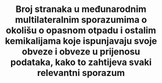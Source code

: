 ﻿---
title: >-
  Broj stranaka u međunarodnim multilateralnim sporazumima o okolišu o opasnom otpadu i ostalim kemikalijama koje ispunjavaju svoje obveze i obveze u prijenosu podataka, kako to zahtijeva svaki relevantni sporazum
permalink: /12-4-1/
sdg_goal: 12
layout: indicator
indicator: 12.4.1
indicator_variable: null
graph: null
graph_type_description: null
graph_status_notes: Policy  Judgement
variable_description: null
variable_notes: null
un_designated_tier: '1'
un_custodial_agency: UNEP
target_id: '12.4'
has_metadata: false
goal_meta_link: 'http://unstats.un.org/sdgs/files/metadata-compilation/Metadata-Goal-12.pdf'
goal_meta_link_page: 7
indicator_name: >-
  Broj stranaka u međunarodnim multilateralnim sporazumima o okolišu o opasnom otpadu i ostalim kemikalijama koje ispunjavaju svoje obveze i obveze u prijenosu podataka, kako to zahtijeva svaki relevantni sporazum
target: >-
  Do 2020. godine postići okolišno prihvatljivo zbrinjavanje kemikalija i svih vrsta otpada tijekom njihovog životnog ciklusa, u skladu s dogovorenim međunarodnim okvirima, a znatno smanjiti ispuštanje u zrak, vode i tla u cilju smanjivanja njihovih nepovoljnih učinaka na ljudsko zdravlje i okoliš.
comments_and_limitations: EPA  may  be  able  to  provide  this  information.  Brianna  Besch  is  POC.
source_title: null
source_notes: null
published: true  

---
